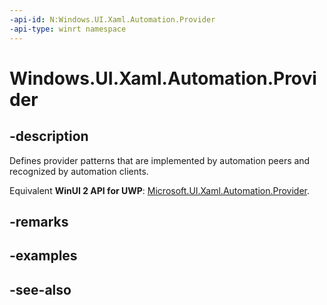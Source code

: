 ```yaml
---
-api-id: N:Windows.UI.Xaml.Automation.Provider
-api-type: winrt namespace
---
```


# Windows.UI.Xaml.Automation.Provider

## -description
Defines provider patterns that are implemented by automation peers and recognized by automation clients.

Equivalent **WinUI 2 API for UWP**: [Microsoft.UI.Xaml.Automation.Provider](/windows/winui/api/microsoft.ui.xaml.automation.provider).

## -remarks

## -examples

## -see-also
